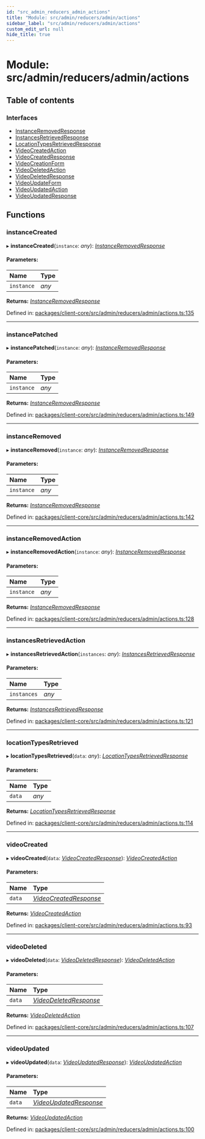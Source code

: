 ```yaml
---
id: "src_admin_reducers_admin_actions"
title: "Module: src/admin/reducers/admin/actions"
sidebar_label: "src/admin/reducers/admin/actions"
custom_edit_url: null
hide_title: true
---
```


# Module: src/admin/reducers/admin/actions

## Table of contents

### Interfaces

- [InstanceRemovedResponse](../interfaces/src_admin_reducers_admin_actions.instanceremovedresponse.md)
- [InstancesRetrievedResponse](../interfaces/src_admin_reducers_admin_actions.instancesretrievedresponse.md)
- [LocationTypesRetrievedResponse](../interfaces/src_admin_reducers_admin_actions.locationtypesretrievedresponse.md)
- [VideoCreatedAction](../interfaces/src_admin_reducers_admin_actions.videocreatedaction.md)
- [VideoCreatedResponse](../interfaces/src_admin_reducers_admin_actions.videocreatedresponse.md)
- [VideoCreationForm](../interfaces/src_admin_reducers_admin_actions.videocreationform.md)
- [VideoDeletedAction](../interfaces/src_admin_reducers_admin_actions.videodeletedaction.md)
- [VideoDeletedResponse](../interfaces/src_admin_reducers_admin_actions.videodeletedresponse.md)
- [VideoUpdateForm](../interfaces/src_admin_reducers_admin_actions.videoupdateform.md)
- [VideoUpdatedAction](../interfaces/src_admin_reducers_admin_actions.videoupdatedaction.md)
- [VideoUpdatedResponse](../interfaces/src_admin_reducers_admin_actions.videoupdatedresponse.md)

## Functions

### instanceCreated

▸ **instanceCreated**(`instance`: *any*): [*InstanceRemovedResponse*](../interfaces/src_admin_reducers_admin_actions.instanceremovedresponse.md)

#### Parameters:

| Name | Type |
| :------ | :------ |
| `instance` | *any* |

**Returns:** [*InstanceRemovedResponse*](../interfaces/src_admin_reducers_admin_actions.instanceremovedresponse.md)

Defined in: [packages/client-core/src/admin/reducers/admin/actions.ts:135](https://github.com/xr3ngine/xr3ngine/blob/7e8e151f1/packages/client-core/src/admin/reducers/admin/actions.ts#L135)

___

### instancePatched

▸ **instancePatched**(`instance`: *any*): [*InstanceRemovedResponse*](../interfaces/src_admin_reducers_admin_actions.instanceremovedresponse.md)

#### Parameters:

| Name | Type |
| :------ | :------ |
| `instance` | *any* |

**Returns:** [*InstanceRemovedResponse*](../interfaces/src_admin_reducers_admin_actions.instanceremovedresponse.md)

Defined in: [packages/client-core/src/admin/reducers/admin/actions.ts:149](https://github.com/xr3ngine/xr3ngine/blob/7e8e151f1/packages/client-core/src/admin/reducers/admin/actions.ts#L149)

___

### instanceRemoved

▸ **instanceRemoved**(`instance`: *any*): [*InstanceRemovedResponse*](../interfaces/src_admin_reducers_admin_actions.instanceremovedresponse.md)

#### Parameters:

| Name | Type |
| :------ | :------ |
| `instance` | *any* |

**Returns:** [*InstanceRemovedResponse*](../interfaces/src_admin_reducers_admin_actions.instanceremovedresponse.md)

Defined in: [packages/client-core/src/admin/reducers/admin/actions.ts:142](https://github.com/xr3ngine/xr3ngine/blob/7e8e151f1/packages/client-core/src/admin/reducers/admin/actions.ts#L142)

___

### instanceRemovedAction

▸ **instanceRemovedAction**(`instance`: *any*): [*InstanceRemovedResponse*](../interfaces/src_admin_reducers_admin_actions.instanceremovedresponse.md)

#### Parameters:

| Name | Type |
| :------ | :------ |
| `instance` | *any* |

**Returns:** [*InstanceRemovedResponse*](../interfaces/src_admin_reducers_admin_actions.instanceremovedresponse.md)

Defined in: [packages/client-core/src/admin/reducers/admin/actions.ts:128](https://github.com/xr3ngine/xr3ngine/blob/7e8e151f1/packages/client-core/src/admin/reducers/admin/actions.ts#L128)

___

### instancesRetrievedAction

▸ **instancesRetrievedAction**(`instances`: *any*): [*InstancesRetrievedResponse*](../interfaces/src_admin_reducers_admin_actions.instancesretrievedresponse.md)

#### Parameters:

| Name | Type |
| :------ | :------ |
| `instances` | *any* |

**Returns:** [*InstancesRetrievedResponse*](../interfaces/src_admin_reducers_admin_actions.instancesretrievedresponse.md)

Defined in: [packages/client-core/src/admin/reducers/admin/actions.ts:121](https://github.com/xr3ngine/xr3ngine/blob/7e8e151f1/packages/client-core/src/admin/reducers/admin/actions.ts#L121)

___

### locationTypesRetrieved

▸ **locationTypesRetrieved**(`data`: *any*): [*LocationTypesRetrievedResponse*](../interfaces/src_admin_reducers_admin_actions.locationtypesretrievedresponse.md)

#### Parameters:

| Name | Type |
| :------ | :------ |
| `data` | *any* |

**Returns:** [*LocationTypesRetrievedResponse*](../interfaces/src_admin_reducers_admin_actions.locationtypesretrievedresponse.md)

Defined in: [packages/client-core/src/admin/reducers/admin/actions.ts:114](https://github.com/xr3ngine/xr3ngine/blob/7e8e151f1/packages/client-core/src/admin/reducers/admin/actions.ts#L114)

___

### videoCreated

▸ **videoCreated**(`data`: [*VideoCreatedResponse*](../interfaces/src_admin_reducers_admin_actions.videocreatedresponse.md)): [*VideoCreatedAction*](../interfaces/src_admin_reducers_admin_actions.videocreatedaction.md)

#### Parameters:

| Name | Type |
| :------ | :------ |
| `data` | [*VideoCreatedResponse*](../interfaces/src_admin_reducers_admin_actions.videocreatedresponse.md) |

**Returns:** [*VideoCreatedAction*](../interfaces/src_admin_reducers_admin_actions.videocreatedaction.md)

Defined in: [packages/client-core/src/admin/reducers/admin/actions.ts:93](https://github.com/xr3ngine/xr3ngine/blob/7e8e151f1/packages/client-core/src/admin/reducers/admin/actions.ts#L93)

___

### videoDeleted

▸ **videoDeleted**(`data`: [*VideoDeletedResponse*](../interfaces/src_admin_reducers_admin_actions.videodeletedresponse.md)): [*VideoDeletedAction*](../interfaces/src_admin_reducers_admin_actions.videodeletedaction.md)

#### Parameters:

| Name | Type |
| :------ | :------ |
| `data` | [*VideoDeletedResponse*](../interfaces/src_admin_reducers_admin_actions.videodeletedresponse.md) |

**Returns:** [*VideoDeletedAction*](../interfaces/src_admin_reducers_admin_actions.videodeletedaction.md)

Defined in: [packages/client-core/src/admin/reducers/admin/actions.ts:107](https://github.com/xr3ngine/xr3ngine/blob/7e8e151f1/packages/client-core/src/admin/reducers/admin/actions.ts#L107)

___

### videoUpdated

▸ **videoUpdated**(`data`: [*VideoUpdatedResponse*](../interfaces/src_admin_reducers_admin_actions.videoupdatedresponse.md)): [*VideoUpdatedAction*](../interfaces/src_admin_reducers_admin_actions.videoupdatedaction.md)

#### Parameters:

| Name | Type |
| :------ | :------ |
| `data` | [*VideoUpdatedResponse*](../interfaces/src_admin_reducers_admin_actions.videoupdatedresponse.md) |

**Returns:** [*VideoUpdatedAction*](../interfaces/src_admin_reducers_admin_actions.videoupdatedaction.md)

Defined in: [packages/client-core/src/admin/reducers/admin/actions.ts:100](https://github.com/xr3ngine/xr3ngine/blob/7e8e151f1/packages/client-core/src/admin/reducers/admin/actions.ts#L100)

